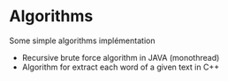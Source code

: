 # Algorithms
Some simple algorithms implémentation
- Recursive brute force algorithm in JAVA (monothread)
- Algorithm for extract each word of a given text in C++
